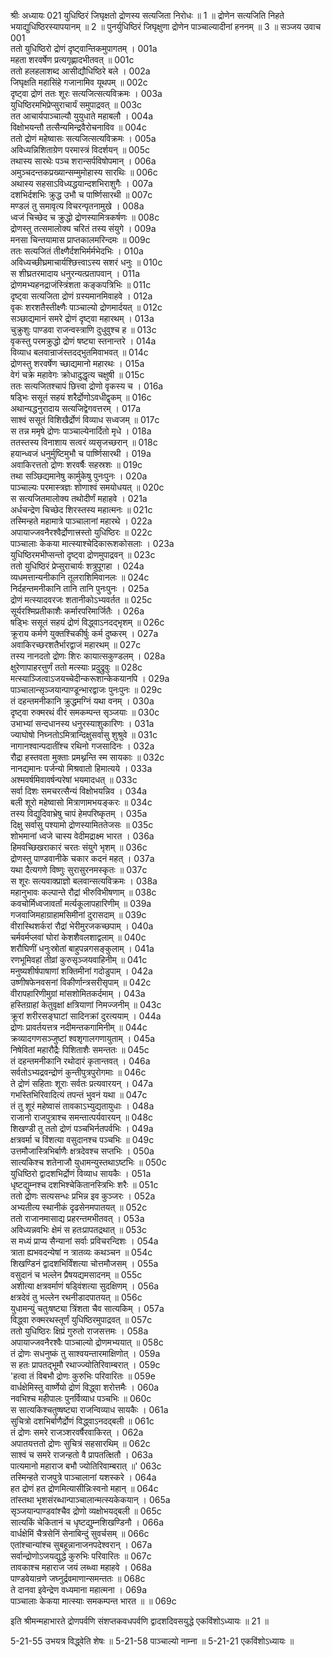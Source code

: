 श्रीः
अध्यायः 021
युधिष्ठिरं जिघृक्षतो द्रोणस्य सत्यजिता निरोधः ॥ 1 ॥ द्रोणेन सत्यजिति निहते भयाद्युधिष्ठिरस्यापयानम् ॥ 2 ॥ पुनर्युधिष्ठिरं जिघृक्षुणा द्रोणेन पाञ्चाल्यादीनां हननम् ॥ 3 ॥
सञ्जय उवाच 	001  
ततो युधिष्ठिरो द्रोणं दृष्ट्वान्तिकमुपागतम् ।	001a  
महता शरवर्षेण प्रत्यगृह्णादभीतवत् ॥	001c  
ततो हलहलाशब्द आसीद्यौधिष्ठिरे बले ।	002a  
जिघृक्षति महासिंहे गजानामिव यूथपम् ॥	002c  
दृष्ट्वा द्रोणं ततः शूरः सत्यजित्सत्यविक्रमः ।	003a  
युधिष्ठिरमभिप्रेप्सुराचार्यं समुपाद्रवत् ॥	003c  
तत आचार्यपाञ्चाल्यौ युयुधाते महाबलौ ।	004a  
विक्षोभयन्तौ तत्सैन्यमिन्द्रवैरोचनाविव ॥	004c  
ततो द्रोणं महेष्वासः सत्यजित्सत्यविक्रमः ।	005a  
अविध्यन्निशिताग्रेण परमास्त्रं विदर्शयन् ॥	005c  
तथास्य सारथेः पञ्च शरान्सर्पविषोपमान् ।	006a  
अमुञ्चदन्तकप्रख्यान्सम्मुमोहास्य सारथिः ॥	006c  
अथास्य सहसाऽविध्यद्धयान्दशभिराशुगैः ।	007a  
दशभिर्दशभिः क्रुद्ध उभौ च पार्ष्णिसारथी ॥	007c  
मण्डलं तु समावृत्य विचरन्पृतनामुखे ।	008a  
ध्वजं चिच्छेद च क्रुद्धो द्रोणस्यामित्रकर्षणः ॥	008c  
द्रोणस्तु तत्समालोक्य चरितं तस्य संयुगे ।	009a  
मनसा चिन्तयामास प्राप्तकालमरिन्दमः ॥	009c  
ततः सत्यजितं तीक्ष्णैर्दशभिर्मर्मभेदभिः ।	010a  
अविध्यच्छीघ्रमाचार्यश्छित्त्वाऽस्य सशरं धनुः ॥	010c  
स शीघ्रतरमादाय धनुरन्यत्प्रतापवान् ।	011a  
द्रोणमभ्यहनद्राजंस्त्रिंशता कङ्कपत्रिभिः ॥	011c  
दृष्ट्वा सत्यजिता द्रोणं ग्रस्यमानमिवाहवे ।	012a  
वृकः शरशतैस्तीक्ष्णैः पाञ्चाल्यो द्रोणमार्दयत् ॥	012c  
सञ्छाद्यमानं समरे द्रोणं दृष्ट्वा महारथम् ।	013a  
चुक्रुशुः पाण्डवा राजन्वस्त्राणि दुधुवुश्च ह ॥	013c  
वृकस्तु परमक्रुद्धो द्रोणं षष्ट्या स्तनान्तरे ।	014a  
विव्याध बलवान्राजंस्तदद्भुतमिवाभवत् ॥	014c  
द्रोणस्तु शरवर्षेण च्छाद्यमानो महारथः ।	015a  
वेगं चक्रे महावेगः क्रोधादुद्धृत्य चक्षुषी ॥	015c  
ततः सत्यजितश्चापं छित्त्वा द्रोणो वृकस्य च ।	016a  
षड्भिः ससूतं सहयं शरैर्द्रोणोऽवधीद्वृकम् ॥	016c  
अथान्यद्धनुरादाय सत्यजिद्वेगवत्तरम् ।	017a  
साश्वं ससूतं विशिखैर्द्रोणं विव्याध सध्वजम् ॥	017c  
स तन्न ममृषे द्रोणः पाञ्चाल्येनार्दितो मृधे ।	018a  
ततस्तस्य विनाशाय सत्वरं व्यसृजच्छरान् ॥	018c  
हयान्ध्वजं धनुर्मुष्टिमुभौ च पार्ष्णिसारथी ।	019a  
अवाकिरत्ततो द्रोणः शरवर्षैः सहस्रशः ॥	019c  
तथा सञ्छिद्यमानेषु कार्मुकेषु पुनःपुनः ।	020a  
पाञ्चाल्यः परमास्त्रज्ञः शोणाश्वं समयोधयत् ॥	020c  
स सत्यजितमालोक्य तथोदीर्णं महाहवे ।	021a  
अर्धचन्द्रेण चिच्छेद शिरस्तस्य महात्मनः ॥	021c  
तस्मिन्हते महामात्रे पाञ्चालानां महारथे ।	022a  
अपायाज्जवनैरश्वैर्द्रोणात्त्रस्तो युधिष्ठिरः ॥	022c  
पाञ्चालाः केकया मात्स्याश्चेदिकारूशकोसलाः ।	023a  
युधिष्ठिरमभीप्सन्तो दृष्ट्वा द्रोणमुपाद्रवन् ॥	023c  
ततो युधिष्ठिरं प्रेप्सुराचार्यः शत्रुपूगहा ।	024a  
व्यधमत्तान्यनीकानि तूलराशिमिवानलः ॥	024c  
निर्दहन्तमनीकानि तानि तानि पुनःपुनः ।	025a  
द्रोणं मत्स्यादवरजः शतानीकोऽभ्यवर्तत ॥	025c  
सूर्यरश्मिप्रतीकाशैः कर्मारपरिमार्जितैः ।	026a  
षड्भिः ससूतं सहयं द्रोणं विद्ध्वाऽनदद्भृशम् ॥	026c  
क्रूराय कर्मणे युक्तश्चिकीर्षुः कर्म दुष्करम् ।	027a  
अवाकिरच्छरशतैर्भारद्वाजं महारथम् ॥	027c  
तस्य नानदतो द्रोणः शिरः कायात्सकुण्डलम् ।	028a  
क्षुरेणापाहरत्तुर्णं ततो मत्स्याः प्रदुद्रुवुः ॥	028c  
मत्स्याञ्जित्वाऽजयच्चेदीन्करूशान्केकयानपि ।	029a  
पाञ्चालान्सृञ्जयान्पाण्डून्भारद्वाजः पुनःपुनः ॥	029c  
तं दहन्तमनीकानि क्रुद्धमग्निं यथा वनम् ।	030a  
दृष्ट्वा रुक्मरथं वीरं समकम्पन्त सृञ्जयाः ॥	030c  
उभाभ्यां सन्दधानस्य धनुरस्याशुकारिणः ।	031a  
ज्याघोषो निघ्नतोऽमित्रान्दिक्षुसर्वासु शुश्रुवे ॥	031c  
नागानश्वान्पदातींश्च रथिनो गजसादिनः ।	032a  
रौद्रा हस्तवता मुक्ताः प्रमथ्नन्ति स्म सायकाः ॥	032c  
नानद्यमानः पर्जन्यो मिश्रवातो हिमात्यये ।	033a  
अश्मवर्षमिवावर्षन्परेषां भयमादधत् ॥	033c  
सर्वा दिशः समचरत्सैन्यं विक्षोभयन्निव ।	034a  
बली शूरो महेष्वासो मित्राणामभयङ्करः ॥	034c  
तस्य विद्युदिवाभ्रेषु चापं हेमपरिष्कृतम् ।	035a  
दिक्षु सर्वासु पश्यामो द्रोणस्यामिततेजसः ॥	035c  
शोभमानां ध्वजे चास्य वेदीमद्राक्ष्म भारत ।	036a  
हिमवच्छिखराकारं चरतः संयुगे भृशम् ॥	036c  
द्रोणस्तु पाण्डवानीके चकार कदनं महत् ।	037a  
यथा दैत्यगणे विष्णुः सुरासुरनमस्कृतः ॥	037c  
स शूरः सत्यवाक्प्राज्ञो बलवान्सत्यविक्रमः ।	038a  
महानुभावः कल्पान्ते रौद्रां भीरुविभीषणाम् ॥	038c  
कवचोर्मिध्वजावर्तां मर्त्यकूलापहारिणीम् ॥	039a  
गजवाजिमहाग्राहामसिमीनां दुरासदाम् ॥	039c  
वीरास्थिशर्करां रौद्रां भेरीमुरजकच्छपाम् ।	040a  
चर्मवर्मप्लवां घोरां केशशैवलशाद्वलाम् ॥	040c  
शरौघिणीं धनुःस्रोतां बाहुपन्नगसङ्कुलाम् ।	041a  
रणभूमिवहां तीव्रां कुरुसृञ्जयवाहिनीम् ॥	041c  
मनुष्यशीर्षपाषाणां शक्तिमीनां गदोडुपाम् ।	042a  
उष्णीषफेनवसनां विकीर्णान्त्रसरीसृपाम् ॥	042c  
वीरापहारिणीमुग्रां मांसशोमितकर्दमाम् ।	043a  
हस्तिग्राहां केतुवृक्षां क्षत्रियाणां निमज्जनीम् ॥	043c  
क्रूरां शरीरसङ्घाटां सादिनक्रां दुरत्ययाम् ।	044a  
द्रोणः प्रावर्तयत्तत्र नदीमन्तकगामिनीम् ॥	044c  
क्रव्यादगणसञ्जुष्टां श्वशृगालगणायुताम् ।	045a  
निषेवितां महारौद्रैः पिशिताशैः समन्ततः ॥	045c  
तं दहन्तमनीकानि रथोदारं कृतान्तवत् ।	046a  
सर्वतोऽभ्यद्रवन्द्रोणं कुन्तीपुत्रपुरोगमाः ॥	046c  
ते द्रोणं सहिताः शूराः सर्वतः प्रत्यवारयन् ।	047a  
गभस्तिभिरिवादित्यं तपन्तं भुवनं यथा ॥	047c  
तं तु शूरं महेष्वासं तावकाऽभ्युद्यतायुधाः ।	048a  
राजानो राजपुत्राश्च समन्तात्पर्यवारयन् ॥	048c  
शिखण्डी तु ततो द्रोणं पञ्चभिर्नतपर्वभिः ।	049a  
क्षत्रवर्मा च विंशत्या वसुदानश्च पञ्चभिः ॥	049c  
उत्तमौजास्त्रिभिर्बाणैः क्षत्रदेवश्च सप्तभिः ।	050a  
सात्यकिश्च शतेनाजौ युधामन्युस्तथाऽष्टभिः ॥	050c  
युधिष्ठिरो द्वादशभिर्द्रोणं विव्याध सायकैः ।	051a  
धृष्टद्युम्नश्च दशभिश्चेकितानस्त्रिभिः शरैः ॥	051c  
ततो द्रोणः सत्यसन्धः प्रभिन्न इव कुञ्जरः ।	052a  
अभ्यतीत्य स्थानीकं दृढसेनमपातयत् ॥	052c  
ततो राजानमासाद्य प्रहरन्तमभीतवत् ।	053a  
अविध्यन्नवभिः क्षेमं स हतःप्रापतद्रथात् ॥	053c  
स मध्यं प्राप्य सैन्यानां सर्वाः प्रविचरन्दिशः ।	054a  
त्राता ह्यभवदन्येषां न त्रातव्यः कथञ्चन ॥	054c  
शिखण्डिनं द्वादशभिर्विंशत्या चोत्तमौजसम् ।	055a  
वसुदानं च भल्लेन प्रैषयद्यमसादनम् ॥	055c  
अशीत्या क्षत्रवर्माणं षड्विंशत्या सुदक्षिणम् ।	056a  
क्षत्रदेवं तु भल्लेन रथनीडादपातयत् ॥	056c  
युधामन्युं चतुःषष्ट्या त्रिंशता चैव सात्यकिम् ।	057a  
विद्ध्वा रुक्मरथस्तूर्णं युधिष्ठिरमुपाद्रवत् ॥	057c  
ततो युधिष्ठिरः क्षिप्रं गुरुतो राजसत्तमः ।	058a  
अपायाज्जवनैरश्वैः पाञ्चाल्यो द्रोणमभ्ययात् ॥	058c  
तं द्रोणः सधनुष्कं तु साश्वयन्तारमाक्षिणोत् ।	059a  
स हतः प्रापतद्भूमौ रथाज्ज्योतिरिवाम्बरात् ।	059c  
\'हत्वा तं विबभौ द्रोणः कुरुभिः परिवारितः ॥	059e  
वार्धक्षेमिस्तु वार्ष्णेयो द्रोणं विद्ध्वा शरोत्तमैः ।	060a  
नवभिश्च महीपालः पुनर्विव्याध पञ्चभिः ॥	060c  
स सात्यकिश्चतुष्षष्ट्या राजन्विव्याध सायकैः ।	061a  
सुचित्रो दशभिर्बाणैर्द्रोणं विद्ध्वाऽनदद्बली ॥	061c  
तं द्रोणः समरे राजञ्शरवर्षैरवाकिरत् ।	062a  
अपातयत्ततो द्रोणः सुचित्रं सहसारथिम् ॥	062c  
साश्वं च समरे राजन्हतो वै प्रापतत्क्षितौ ।	063a  
पात्यमानो महाराज बभौ ज्योतिरिवाम्बरात् ॥\'	063c  
तस्मिन्हते राजपुत्रे पाञ्चालानां यशस्करे ।	064a  
हत द्रोणं हत द्रोणमित्यासीन्निःस्वनो महान् ॥	064c  
तांस्तथा भृशसंरब्धान्पाञ्चालान्मत्स्यकेकयान् ।	065a  
सृञ्जयान्पाण्डवांश्चैव द्रोणो व्यक्षोभयद्बली ॥	065c  
सात्यकिं चेकितानं च धृष्टद्युम्नशिखण्डिनौ ।	066a  
वार्धक्षेमिं चैत्रसेनिं सेनाबिन्दुं सुवर्चसम् ॥	066c  
एतांश्चान्यांश्च सुबहून्नानाजनपदेश्वरान् ।	067a  
सर्वान्द्रोणोऽजयद्युद्धे कुरुभिः परिवारितः ॥	067c  
तावकाश्च महाराज जयं लब्ध्वा महाहवे ।	068a  
पाण्डवेयान्रणे जघ्नुर्द्रवमाणान्समन्ततः ॥	068c  
ते दानवा इवेन्द्रेण वध्यमाना महात्मना ।	069a  
पाञ्चालाः केकया मात्स्याः समकम्पन्त भारत ॥ ॥	069c  

इति श्रीमन्महाभारते द्रोणपर्वणि संशप्तकवधपर्वणि द्वादशदिवसयुद्धे एकविंशोऽध्यायः ॥ 21 ॥

5-21-55 उभयत्र विद्ध्वेति शेषः ॥ 5-21-58 पाञ्चाल्यो नाम्ना ॥ 5-21-21 एकविंशोऽध्यायः ॥

